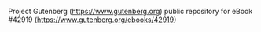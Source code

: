 Project Gutenberg (https://www.gutenberg.org) public repository for eBook #42919 (https://www.gutenberg.org/ebooks/42919)
